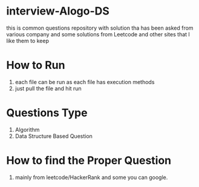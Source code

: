 # interview-Alogo-DS
this is common questions repository with solution tha has been asked from various company and some solutions from Leetcode and other sites that l like them to keep

# How to Run
1. each file can be run as each file has execution methods
2. just pull the file and hit run

# Questions Type
1. Algorithm 
2. Data Structure Based Question

# How to find the Proper Question
1. mainly from leetcode/HackerRank and some you can google.
